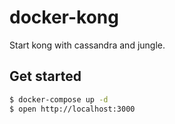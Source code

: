# docker-kong

Start kong with cassandra and jungle.

## Get started

```bash
$ docker-compose up -d
$ open http://localhost:3000
```
